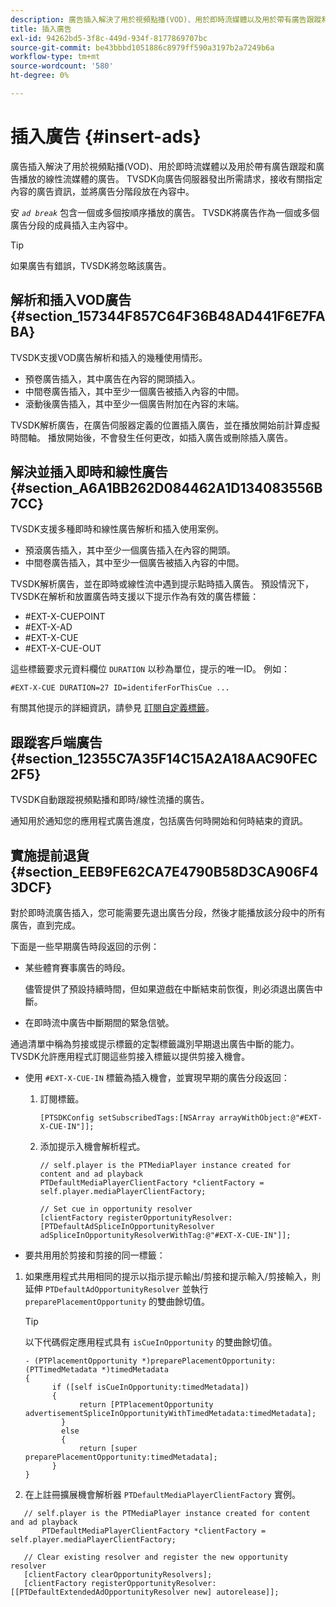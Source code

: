 ```yaml
---
description: 廣告插入解決了用於視頻點播(VOD)、用於即時流媒體以及用於帶有廣告跟蹤和廣告播放的線性流媒體的廣告。 TVSDK向廣告伺服器發出所需請求，接收有關指定內容的廣告資訊，並將廣告分階段放在內容中。
title: 插入廣告
exl-id: 94262bd5-3f8c-449d-934f-8177869707bc
source-git-commit: be43bbbd1051886c8979ff590a3197b2a7249b6a
workflow-type: tm+mt
source-wordcount: '580'
ht-degree: 0%

---
```


# 插入廣告 {#insert-ads}

廣告插入解決了用於視頻點播(VOD)、用於即時流媒體以及用於帶有廣告跟蹤和廣告播放的線性流媒體的廣告。 TVSDK向廣告伺服器發出所需請求，接收有關指定內容的廣告資訊，並將廣告分階段放在內容中。

安 *`ad break`* 包含一個或多個按順序播放的廣告。 TVSDK將廣告作為一個或多個廣告分段的成員插入主內容中。

>[!TIP]
>
>如果廣告有錯誤，TVSDK將忽略該廣告。

## 解析和插入VOD廣告 {#section_157344F857C64F36B48AD441F6E7FABA}

TVSDK支援VOD廣告解析和插入的幾種使用情形。

* 預卷廣告插入，其中廣告在內容的開頭插入。
* 中間卷廣告插入，其中至少一個廣告被插入內容的中間。
* 滾動後廣告插入，其中至少一個廣告附加在內容的末端。

TVSDK解析廣告，在廣告伺服器定義的位置插入廣告，並在播放開始前計算虛擬時間軸。 播放開始後，不會發生任何更改，如插入廣告或刪除插入廣告。

## 解決並插入即時和線性廣告 {#section_A6A1BB262D084462A1D134083556B7CC}

TVSDK支援多種即時和線性廣告解析和插入使用案例。

* 預滾廣告插入，其中至少一個廣告插入在內容的開頭。
* 中間卷廣告插入，其中至少一個廣告被插入內容的中間。

TVSDK解析廣告，並在即時或線性流中遇到提示點時插入廣告。 預設情況下，TVSDK在解析和放置廣告時支援以下提示作為有效的廣告標籤：

* #EXT-X-CUEPOINT
* #EXT-X-AD
* #EXT-X-CUE
* #EXT-X-CUE-OUT

這些標籤要求元資料欄位 `DURATION` 以秒為單位，提示的唯一ID。 例如：

```
#EXT-X-CUE DURATION=27 ID=identiferForThisCue ... 
```

有關其他提示的詳細資訊，請參見 [訂閱自定義標籤](../../tvsdk-3x-ios-prog/ios-3x-advertising/ios-3x-custom-tags-configure/ios-3x-custom-tags-subscribe.md)。

## 跟蹤客戶端廣告 {#section_12355C7A35F14C15A2A18AAC90FEC2F5}

TVSDK自動跟蹤視頻點播和即時/線性流播的廣告。

通知用於通知您的應用程式廣告進度，包括廣告何時開始和何時結束的資訊。

## 實施提前退貨 {#section_EEB9FE62CA7E4790B58D3CA906F43DCF}

對於即時流廣告插入，您可能需要先退出廣告分段，然後才能播放該分段中的所有廣告，直到完成。

下面是一些早期廣告時段返回的示例：

* 某些體育賽事廣告的時段。

   儘管提供了預設持續時間，但如果遊戲在中斷結束前恢復，則必須退出廣告中斷。
* 在即時流中廣告中斷期間的緊急信號。

通過清單中稱為剪接或提示標籤的定製標籤識別早期退出廣告中斷的能力。 TVSDK允許應用程式訂閱這些剪接入標籤以提供剪接入機會。

* 使用 `#EXT-X-CUE-IN` 標籤為插入機會，並實現早期的廣告分段返回：

   1. 訂閱標籤。

      ```
      [PTSDKConfig setSubscribedTags:[NSArray arrayWithObject:@"#EXT-X-CUE-IN"]];
      ```

   1. 添加提示入機會解析程式。

      ```
      // self.player is the PTMediaPlayer instance created for content and ad playback 
      PTDefaultMediaPlayerClientFactory *clientFactory = self.player.mediaPlayerClientFactory; 
      
      // Set cue in opportunity resolver 
      [clientFactory registerOpportunityResolver:[PTDefaultAdSpliceInOpportunityResolver adSpliceInOpportunityResolverWithTag:@"#EXT-X-CUE-IN"]];
      ```

* 要共用用於剪接和剪接的同一標籤：

1. 如果應用程式共用相同的提示以指示提示輸出/剪接和提示輸入/剪接輸入，則延伸 `PTDefaultAdOpportunityResolver` 並執行 `preparePlacementOpportunity` 的雙曲餘切值。

   >[!TIP]
   >
   >以下代碼假定應用程式具有 `isCueInOpportunity` 的雙曲餘切值。

   ```
   - (PTPlacementOpportunity *)preparePlacementOpportunity:(PTTimedMetadata *)timedMetadata 
   { 
         if ([self isCueInOpportunity:timedMetadata]) 
         { 
               return [PTPlacementOpportunity advertisementSpliceInOpportunityWithTimedMetadata:timedMetadata]; 
           } 
           else 
           { 
               return [super preparePlacementOpportunity:timedMetadata]; 
         } 
   }
   ```

1. 在上註冊擴展機會解析器 `PTDefaultMediaPlayerClientFactory` 實例。

```
   // self.player is the PTMediaPlayer instance created for content and ad playback 
       PTDefaultMediaPlayerClientFactory *clientFactory = self.player.mediaPlayerClientFactory; 
             
   // Clear existing resolver and register the new opportunity resolver 
   [clientFactory clearOpportunityResolvers]; 
   [clientFactory registerOpportunityResolver:[[PTDefaultExtendedAdOpportunityResolver new] autorelease]];
```
